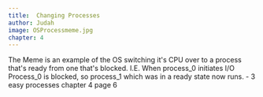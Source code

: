 ```yaml
---
title:  Changing Processes
author: Judah
image: OSProcessmeme.jpg
chapter: 4
---
```

The Meme is an example of the OS switching it's CPU over to a process that's ready from one that's blocked. I.E. When process_0 initiates I/O Process_0 is blocked, so process_1 which was in a ready state now runs. - 3 easy processes chapter 4 page 6